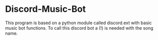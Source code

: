 # Discord-Music-Bot
This program is based on a python module called discord.ext with basic music bot functions. To call this discord bot a (!) is needed with the song name.
